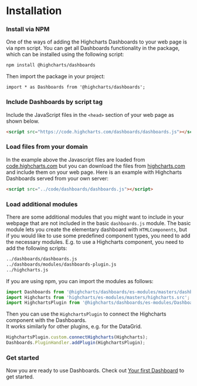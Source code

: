Installation
===

### Install via NPM
One of the ways of adding the Highcharts Dashboards to your web page is via npm script. You can get all Dashboards functionality in the package, which can be installed using the following script:
```bash
npm install @highcharts/dashboards
```
Then import the package in your project:
``` JS
import * as Dashboards from '@highcharts/dashboards';
```

### Include Dashboards by script tag
Include the JavaScript files in the `<head>` section of your web page as shown below.

```html
<script src="https://code.highcharts.com/dashboards/dashboards.js"></script>
 ```


### Load files from your domain
In the example above the Javascript files are loaded from [code.highcharts.com](https://code.highcharts.com) but you can download the files from [highcharts.com](https://www.highcharts.com/download/) and include them on your web page. Here is an example with Highcharts Dashboards served from your own server:

```html
<script src="../code/dashboards/dashboards.js"></script>
```
### Load additional modules
There are some additional modules that you might want to include in your webpage that are not included in the basic `dashboards.js` module. The basic module lets you create the elementary dashboard with `HTMLComponents`, but if you would like to use some predefined component types, you need to add the necessary modules. E.g. to use a Highcharts component, you need to add the following scripts:
```html
../dashboards/dashboards.js
../dashboards/modules/dashboards-plugin.js
../highcharts.js
```

If you are using npm, you can import the modules as follows:
```js
import Dashboards from '@highcharts/dashboards/es-modules/masters/dashboards.src';
import Highcharts from 'highcharts/es-modules/masters/highcharts.src';
import HighchartsPlugin from '@highcharts/dashboards/es-modules/Dashboards/Plugins/HighchartsPlugin';
```

Then you can use the `HighchartsPlugin` to connect the Highcharts component with the Dashboards.  
It works similarly for other plugins, e.g. for the DataGrid.
```js
HighchartsPlugin.custom.connectHighcharts(Highcharts);
Dashboards.PluginHandler.addPlugin(HighchartsPlugin);
```

### Get started

Now you are ready to use Dashboards. Check out [Your first Dashboard](https://highcharts.com/docs/dashboards/your-first-dashboard) to get started.